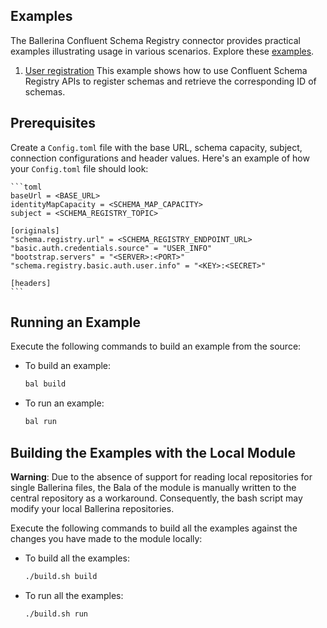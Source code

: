 ## Examples

The Ballerina Confluent Schema Registry connector provides practical examples illustrating usage in various scenarios. Explore these [examples](https://github.com/ballerina-platform/module-ballerinax-confluent.cregistry/tree/main/examples).

1. [User registration](https://github.com/ballerina-platform/module-ballerinax-confluent.cregistry/tree/main/examples/user-registration)
    This example shows how to use Confluent Schema Registry APIs to register schemas and retrieve the corresponding ID of schemas.

## Prerequisites

Create a `Config.toml` file with the base URL, schema capacity, subject, connection configurations and header values. Here's an example of how your `Config.toml` file should look:

    ```toml
    baseUrl = <BASE_URL>
    identityMapCapacity = <SCHEMA_MAP_CAPACITY>
    subject = <SCHEMA_REGISTRY_TOPIC>

    [originals]
    "schema.registry.url" = <SCHEMA_REGISTRY_ENDPOINT_URL>
    "basic.auth.credentials.source" = "USER_INFO"
    "bootstrap.servers" = "<SERVER>:<PORT>"
    "schema.registry.basic.auth.user.info" = "<KEY>:<SECRET>"

    [headers]
    ```

## Running an Example

Execute the following commands to build an example from the source:

* To build an example:

    ```bash
    bal build
    ```

* To run an example:

    ```bash
    bal run
    ```

## Building the Examples with the Local Module

**Warning**: Due to the absence of support for reading local repositories for single Ballerina files, the Bala of the module is manually written to the central repository as a workaround. Consequently, the bash script may modify your local Ballerina repositories.

Execute the following commands to build all the examples against the changes you have made to the module locally:

* To build all the examples:

    ```bash
    ./build.sh build
    ```

* To run all the examples:

    ```bash
    ./build.sh run
    ```
